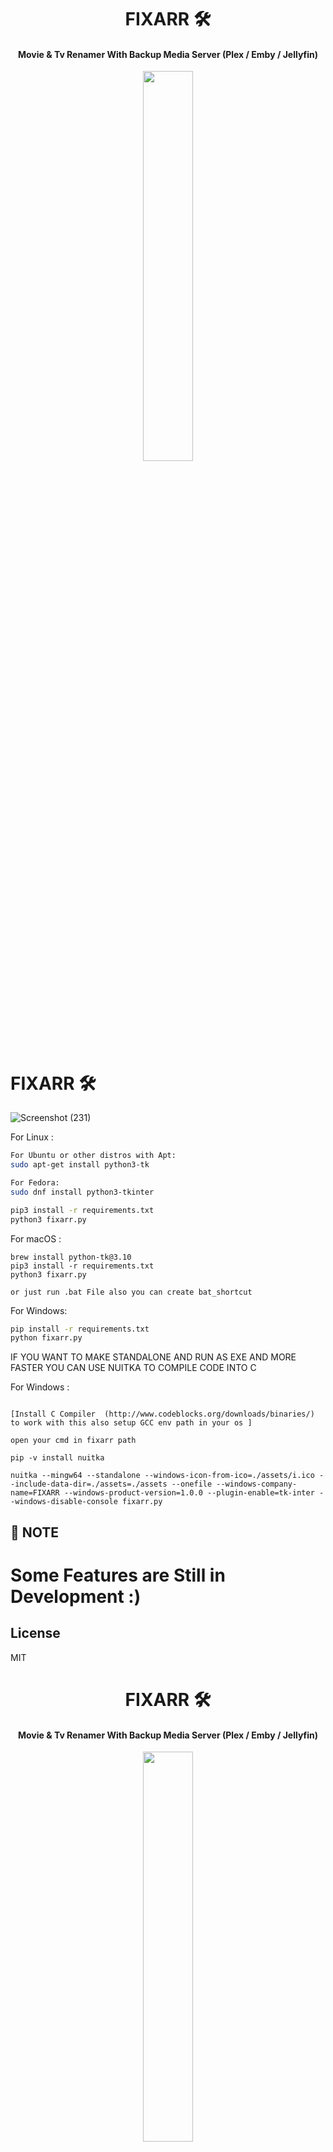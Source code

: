                                                                 
<h1 align="center"> FIXARR 🛠️ </h1>

<h4 align="center"> Movie & Tv Renamer With Backup Media Server (Plex / Emby / Jellyfin)</h4>


<p style="text-align:center;" align="center">
  <img align="center" src="https://user-images.githubusercontent.com/127573781/230660856-13721628-6b2c-4f25-bb9d-ea1f9ee82f0d.png" height="40%" width="40%" />
</p>


# FIXARR 🛠️

![Screenshot (231)](https://user-images.githubusercontent.com/127573781/230511871-3b343e7d-42a3-4a4e-9f0d-c52e9cb0470f.png)



For Linux :

```bash
For Ubuntu or other distros with Apt:
sudo apt-get install python3-tk

For Fedora:
sudo dnf install python3-tkinter

pip3 install -r requirements.txt
python3 fixarr.py
```

For macOS :


```terminal
brew install python-tk@3.10
pip3 install -r requirements.txt
python3 fixarr.py

or just run .bat File also you can create bat_shortcut
```


For Windows:


```cmd
pip install -r requirements.txt
python fixarr.py
```



IF YOU WANT TO MAKE STANDALONE AND RUN AS EXE AND MORE FASTER YOU CAN USE NUITKA TO COMPILE CODE INTO C


For Windows :

```compile

[Install C Compiler  (http://www.codeblocks.org/downloads/binaries/) to work with this also setup GCC env path in your os ] 

open your cmd in fixarr path

pip -v install nuitka 

nuitka --mingw64 --standalone --windows-icon-from-ico=./assets/i.ico --include-data-dir=./assets=./assets --onefile --windows-company-name=FIXARR --windows-product-version=1.0.0 --plugin-enable=tk-inter --windows-disable-console fixarr.py
```

## 🏮 NOTE

# Some Features are Still in Development :)

## License

MIT
                                                                
<h1 align="center"> FIXARR 🛠️ </h1>

<h4 align="center"> Movie & Tv Renamer With Backup Media Server (Plex / Emby / Jellyfin)</h4>


<p style="text-align:center;" align="center">
  <img align="center" src="https://user-images.githubusercontent.com/127573781/230660856-13721628-6b2c-4f25-bb9d-ea1f9ee82f0d.png" height="40%" width="40%" />
</p>


# FIXARR 🛠️

![Screenshot (231)](https://user-images.githubusercontent.com/127573781/230511871-3b343e7d-42a3-4a4e-9f0d-c52e9cb0470f.png)



For Linux :

```bash
For Ubuntu or other distros with Apt:
sudo apt-get install python3-tk

For Fedora:
sudo dnf install python3-tkinter

pip3 install -r requirements.txt
python3 fixarr.py
```

For macOS :


```terminal
brew install python-tk@3.10
pip3 install -r requirements.txt
python3 fixarr.py

or just run .bat File also you can create bat_shortcut
```


For Windows:


```cmd
pip install -r requirements.txt
python fixarr.py
```



IF YOU WANT TO MAKE STANDALONE (RUN AS EXE) AND MORE FASTER YOU CAN USE NUITKA TO COMPILE CODE INTO C AFTER ITS WILL BUILD YOUR CODE INTO EXE FILE


For Windows :

```compile

[Install C Compiler  (http://www.codeblocks.org/downloads/binaries/) to work with this also setup GCC env path in your os ] 

open your cmd in fixarr path

pip -v install nuitka 

nuitka --mingw64 --standalone --windows-icon-from-ico=./assets/i.ico --include-data-dir=./assets=./assets --onefile --windows-company-name=FIXARR --windows-product-version=1.0.0 --plugin-enable=tk-inter --windows-disable-console fixarr.py
```

## 🏮 NOTE

# Some Features are Still in Development :)

## License

MIT
                                                                
<h1 align="center"> FIXARR 🛠️ </h1>

<h4 align="center"> Movie & Tv Renamer With Backup Media Server (Plex / Emby / Jellyfin)</h4>


<p style="text-align:center;" align="center">
  <img align="center" src="https://user-images.githubusercontent.com/127573781/230660856-13721628-6b2c-4f25-bb9d-ea1f9ee82f0d.png" height="40%" width="40%" />
</p>


# FIXARR 🛠️

![Screenshot (231)](https://user-images.githubusercontent.com/127573781/230511871-3b343e7d-42a3-4a4e-9f0d-c52e9cb0470f.png)



For Linux :

```bash
For Ubuntu or other distros with Apt:
sudo apt-get install python3-tk

For Fedora:
sudo dnf install python3-tkinter

pip3 install -r requirements.txt
python3 fixarr.py
```

For macOS :


```terminal
brew install python-tk@3.10
pip3 install -r requirements.txt
python3 fixarr.py

or just run .bat File also you can create bat_shortcut
```


For Windows:


```cmd
pip install -r requirements.txt
python fixarr.py
```



IF YOU WANT TO MAKE STANDALONE (RUN AS EXE) AND MORE FASTER YOU CAN USE NUITKA TO COMPILE CODE INTO C AFTER ITS WILL BUILD YOUR CODE INTO EXE FILE


For Windows :

```compile

[Install C Compiler  (http://www.codeblocks.org/downloads/binaries/) to work with this also setup GCC env path in your os ] 

open your cmd in fixarr path

pip -v install nuitka 

nuitka --mingw64 --standalone --windows-icon-from-ico=./assets/i.ico --include-data-dir=./assets=./assets --onefile --windows-company-name=FIXARR --windows-product-version=1.0.0 --plugin-enable=tk-inter --windows-disable-console fixarr.py
```

## 🏮 NOTE

# Some Features are Still in Development :)

## License

MIT
